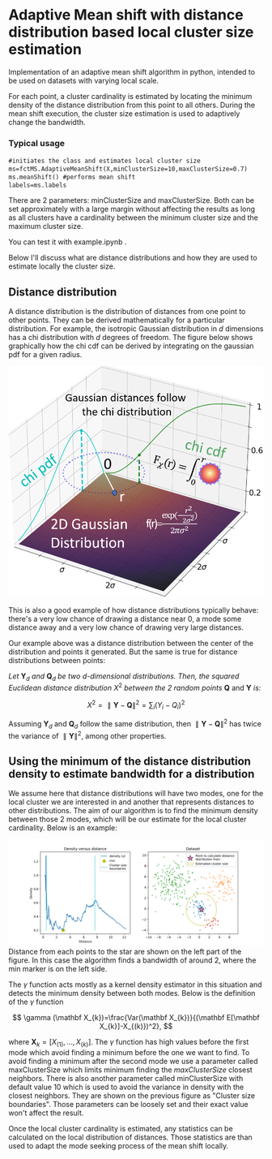 # Adaptive Mean shift with distance distribution based local cluster size estimation

Implementation of an adaptive mean shift algorithm in python, intended to be used on datasets with varying local scale.

For each point, a cluster cardinality is estimated by locating the minimum density of the distance distribution from this point to all others. During the mean shift execution, the cluster size estimation is used to adaptively change the bandwidth. 

### Typical usage
    #initiates the class and estimates local cluster size
    ms=fctMS.AdaptiveMeanShift(X,minClusterSize=10,maxClusterSize=0.7) 
    ms.meanShift() #performs mean shift
    labels=ms.labels

There are 2 parameters: minClusterSize and maxClusterSize. Both can be set approximately with a large margin without affecting the results as long as all clusters have a cardinality between the minimum cluster size and the maximum cluster size.

You can test it with example.ipynb .

Below I'll discuss what are distance distributions and how they are used to estimate locally the cluster size.

## Distance distribution
A distance distribution is the distribution of distances from one point to other points. They can be derived mathematically for a particular distribution. For example, the isotropic Gaussian distribution in $d$ dimensions has a chi distribution with $d$ degrees of freedom. The figure below shows graphically how the chi cdf can be derived by integrating on the gaussian pdf for a given radius.

![Chi distribution](/figure/chi_2D_visualization.PNG)

This is also a good example of how distance distributions typically behave: there's a very low chance of drawing a distance near 0, a mode some distance away and a very low chance of drawing very large distances.

Our example above was a distance distribution between the center of the distribution and points it generated. But the same is true for distance distributions between points: 

*Let* $\mathbf{Y}_d$ *and* $\mathbf{Q}_d$ *be two d-dimensional distributions. Then, the squared Euclidean distance distribution* $X^2$ *between the 2 random points* $\mathbf{Q}$ and $\mathbf{Y}$ *is:*

$$
    X^2=\parallel\mathbf{Y}-\mathbf{Q}\parallel^2=\sum_i(Y_i-Q_i)^2
$$

Assuming $\mathbf{Y}_d$ and $\mathbf{Q}_d$ follow the same distribution, then $\parallel\mathbf{Y}-\mathbf{Q}\parallel^2$ has twice the variance of $\parallel\mathbf{Y}\parallel^2$, among other properties. 

## Using the minimum of the distance distribution density to estimate bandwidth for a distribution

We assume here that distance distributions will have two modes, one for the local cluster we are interested in and another that represents distances to other distributions. The aim of our algorithm is to find the minimum density between those 2 modes, which will be our estimate for the local cluster cardinality. Below is an example:

![Chi distribution](/figure/Cluster_size_estimation.png)
Distance from each points to the star are shown on the left part of the figure. In this case the algorithm finds a bandwidth of around 2, where the min marker is on the left side.

The $\gamma$ function acts mostly as a kernel density estimator in this situation and detects the minimum density between both modes. Below is the definition of the $\gamma$ function

$$
\gamma (\mathbf X_{k})=\frac{Var(\mathbf X_{k})}{(\mathbf E[\mathbf X_{k}]-X_{(k)})^2},
$$

where $\mathbf X_{k}=[X_{(1)},\dots,X_{(k)}]$.
The $\gamma$ function has high values before the first mode which avoid finding a minimum before the one we want to find. To avoid finding a minimum after the second mode we use a parameter called maxClusterSize which limits minimum finding the $maxClusterSize$  closest neighbors. There is also another parameter called minClusterSize with default value 10 which is used to avoid the variance in density with the closest neighbors. They are shown on the previous figure as "Cluster size boundaries". Those parameters can be loosely set and their exact value won't affect the result.

Once the local cluster cardinality is estimated, any statistics can be calculated on the local distribution of distances. Those statistics are than used to adapt the mode seeking process of the mean shift locally.
